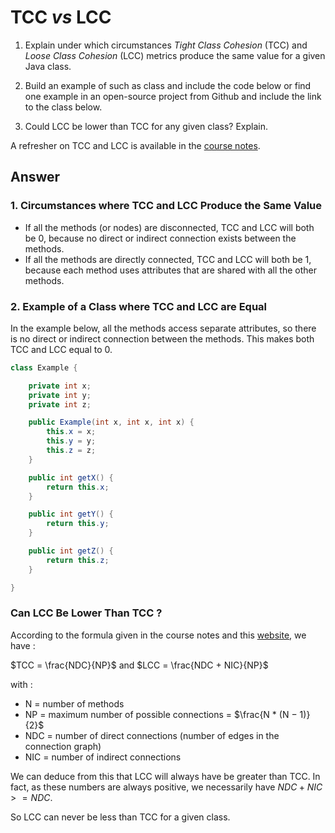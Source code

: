 # TCC *vs* LCC

1. Explain under which circumstances *Tight Class Cohesion* (TCC) and *Loose Class Cohesion* (LCC) metrics produce the same value for a given Java class. 

2. Build an example of such as class and include the code below or find one example in an open-source project from Github and include the link to the class below.

3. Could LCC be lower than TCC for any given class? Explain.

A refresher on TCC and LCC is available in the [course notes](https://oscarlvp.github.io/vandv-classes/#cohesion-graph).

## Answer

### 1. Circumstances where TCC and LCC Produce the Same Value
- If all the methods (or nodes) are disconnected, TCC and LCC will both be 0, because no direct or indirect connection exists between the methods.
- If all the methods are directly connected, TCC and LCC will both be 1, because each method uses attributes that are shared with all the other methods.

### 2. Example of a Class where TCC and LCC are Equal

In the example below, all the methods access separate attributes, so there is no direct or indirect connection between the methods. This makes both TCC and LCC equal to 0.

```java
class Example {

    private int x;
    private int y;
    private int z;

    public Example(int x, int x, int x) {
        this.x = x;
        this.y = y;
        this.z = z;
    }

    public int getX() {
        return this.x;
    }

    public int getY() {
        return this.y;
    }

    public int getZ() {
        return this.z;
    }

}
```

### Can LCC Be Lower Than TCC ?

According to the formula given in the course notes and this [website](https://www.aivosto.com/project/help/pm-oo-cohesion.html), we have :

$TCC = \frac{NDC}{NP}$
and
$LCC = \frac{NDC + NIC}{NP}$

with :
- N = number of methods
- NP = maximum number of possible connections = $\frac{N * (N − 1)}{2}$ 
- NDC = number of direct connections (number of edges in the connection graph)
- NIC = number of indirect connections

We can deduce from this that LCC will always have be greater than TCC. In fact, as these numbers are always positive, we necessarily have $NDC + NIC >= NDC$.

So LCC can never be less than TCC for a given class.

